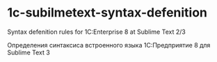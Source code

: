 # 1c-subilmetext-syntax-defenition
Syntax defenition rules for 1C:Enterprise 8 at Sublime Text 2/3

Определения синтаксиса встроенного языка 1С:Предприятие 8 для Sublime Text 3
